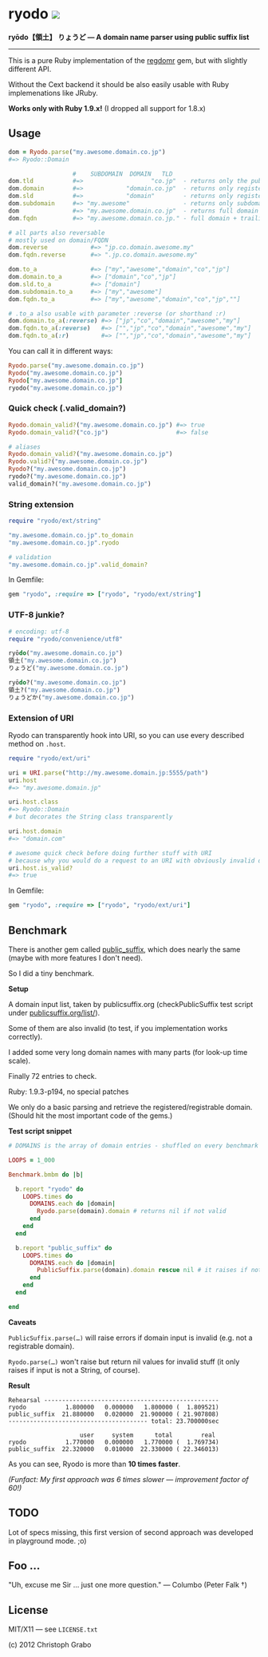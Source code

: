 # ryodo [![](https://secure.travis-ci.org/asaaki/ryodo.png)](http://travis-ci.org/asaaki/ryodo)

**ryōdo【領土】 りょうど — A domain name parser using public suffix list**

----

This is a pure Ruby implementation of the [regdomr](https://github.com/asaaki/regdomr) gem, but with slightly different API.

Without the Cext backend it should be also easily usable with Ruby implemenations like JRuby.

**Works only with Ruby 1.9.x!** (I dropped all support for 1.8.x)



## Usage

```ruby
dom = Ryodo.parse("my.awesome.domain.co.jp")
#=> Ryodo::Domain

                  #    SUBDOMAIN  DOMAIN   TLD
dom.tld           #=>                   "co.jp"  - returns only the public suffix
dom.domain        #=>            "domain.co.jp"  - returns only registered/registrable domain
dom.sld           #=>            "domain"        - returns only registered/registrable domain name w/o TLD
dom.subdomain     #=> "my.awesome"               - returns only subdomain parts
dom               #=> "my.awesome.domain.co.jp"  - returns full domain string
dom.fqdn          #=> "my.awesome.domain.co.jp." - full domain + trailing dot

# all parts also reversable
# mostly used on domain/FQDN
dom.reverse            #=> "jp.co.domain.awesome.my"
dom.fqdn.reverse       #=> ".jp.co.domain.awesome.my"

dom.to_a               #=> ["my","awesome","domain","co","jp"]
dom.domain.to_a        #=> ["domain","co","jp"]
dom.sld.to_a           #=> ["domain"]
dom.subdomain.to_a     #=> ["my","awesome"]
dom.fqdn.to_a          #=> ["my","awesome","domain","co","jp",""]

# .to_a also usable with parameter :reverse (or shorthand :r)
dom.domain.to_a(:reverse) #=> ["jp","co","domain","awesome","my"]
dom.fqdn.to_a(:reverse)   #=> ["","jp","co","domain","awesome","my"]
dom.fqdn.to_a(:r)         #=> ["","jp","co","domain","awesome","my"]
```

You can call it in different ways:

```ruby
Ryodo.parse("my.awesome.domain.co.jp")
Ryodo("my.awesome.domain.co.jp")
Ryodo["my.awesome.domain.co.jp"]
ryodo("my.awesome.domain.co.jp")
```


### Quick check (.valid_domain?)

```ruby
Ryodo.domain_valid?("my.awesome.domain.co.jp") #=> true
Ryodo.domain_valid?("co.jp")                   #=> false

# aliases
Ryodo.domain_valid?("my.awesome.domain.co.jp")
Ryodo.valid?("my.awesome.domain.co.jp")
Ryodo?("my.awesome.domain.co.jp")
ryodo?("my.awesome.domain.co.jp")
valid_domain?("my.awesome.domain.co.jp")
```


### String extension

```ruby
require "ryodo/ext/string"

"my.awesome.domain.co.jp".to_domain
"my.awesome.domain.co.jp".ryodo

# validation
"my.awesome.domain.co.jp".valid_domain?
```

In Gemfile:

```ruby
gem "ryodo", :require => ["ryodo", "ryodo/ext/string"]
```


### UTF-8 junkie?

```ruby
# encoding: utf-8
require "ryodo/convenience/utf8"

ryōdo("my.awesome.domain.co.jp")
領土("my.awesome.domain.co.jp")
りょうど("my.awesome.domain.co.jp")

ryōdo?("my.awesome.domain.co.jp")
領土?("my.awesome.domain.co.jp")
りょうどか("my.awesome.domain.co.jp")
```


### Extension of URI

Ryodo can transparently hook into URI, so you can use every described method on `.host`.

```ruby
require "ryodo/ext/uri"

uri = URI.parse("http://my.awesome.domain.jp:5555/path")
uri.host
#=> "my.awesome.domain.jp"

uri.host.class
#=> Ryodo::Domain
# but decorates the String class transparently

uri.host.domain
#=> "domain.com"

# awesome quick check before doing further stuff with URI
# because why you would do a request to an URI with obviously invalid domain?
uri.host.is_valid?
#=> true
```

In Gemfile:

```ruby
gem "ryodo", :require => ["ryodo", "ryodo/ext/uri"]
```



## Benchmark

There is another gem called [public_suffix](https://github.com/weppos/public_suffix_service), which does nearly the same (maybe with more features I don't need).

So I did a tiny benchmark.

**Setup**

A domain input list, taken by publicsuffix.org (checkPublicSuffix test script under [publicsuffix.org/list/](http://publicsuffix.org/list/)).

Some of them are also invalid (to test, if you implementation works correctly).

I added some very long domain names with many parts (for look-up time scale).

Finally 72 entries to check.

Ruby: 1.9.3-p194, no special patches

We only do a basic parsing and retrieve the registered/registrable domain. (Should hit the most important code of the gems.)

**Test script snippet**

```ruby
# DOMAINS is the array of domain entries - shuffled on every benchmark run

LOOPS = 1_000

Benchmark.bmbm do |b|

  b.report "ryodo" do
    LOOPS.times do
      DOMAINS.each do |domain|
        Ryodo.parse(domain).domain # returns nil if not valid
      end
    end
  end

  b.report "public_suffix" do
    LOOPS.times do
      DOMAINS.each do |domain|
        PublicSuffix.parse(domain).domain rescue nil # it raises if not valid in any way, so we rescue it
      end
    end
  end

end
```

**Caveats**

`PublicSuffix.parse(…)` will raise errors if domain input is invalid (e.g. not a registrable domain).

`Ryodo.parse(…)` won't raise but return nil values for invalid stuff (it only raises if input is not a String, of course).

**Result**

```
Rehearsal -------------------------------------------------
ryodo           1.800000   0.000000   1.800000 (  1.809521)
public_suffix  21.880000   0.020000  21.900000 ( 21.907808)
--------------------------------------- total: 23.700000sec

                    user     system      total        real
ryodo           1.770000   0.000000   1.770000 (  1.769734)
public_suffix  22.320000   0.010000  22.330000 ( 22.346013)
```

As you can see, Ryodo is more than **10 times faster**.

_(Funfact: My first approach was 6 times slower — improvement factor of 60!)_




## TODO

Lot of specs missing, this first version of second approach was developed in playground mode. ;o)



## Foo …

"Uh, excuse me Sir … just one more question." — Columbo (Peter Falk †)



## License

MIT/X11 — see `LICENSE.txt`

(c) 2012 Christoph Grabo
